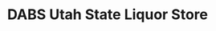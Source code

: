 ---
title: "DABS Utah State Liquor Store"
url: /west-valley-city/dabs-utah-state-liquor-store/
shop: Spirituosen
---